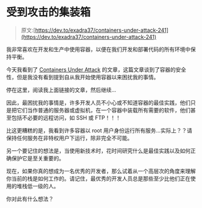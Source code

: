 # 受到攻击的集装箱

> 原文:[https://dev.to/exadra37/containers-under-attack-241](https://dev.to/exadra37/containers-under-attack-241)

我非常喜欢在开发和生产中使用容器，以便在我们开发和部署代码的所有环境中保持平衡。

今天我看到了 [Containers Under Attack](https://techbeacon.com/containers-under-attack-what-your-app-sec-team-needs-know) 的文章，这篇文章谈到了容器的安全性，但是我没有看到提到自从我开始使用容器以来困扰我的事情。

停在这里，阅读我上面链接的文章，然后继续...

因此，最困扰我的事情是，许多开发人员不小心或不知道容器的最佳实践，他们只是把它们当作普通的服务器或虚拟机，在一个容器中装载所有需要的软件，他们甚至包括不必要的远程访问，如 SSH 或 FTP！！！

比这更糟糕的是，我看到许多容器以 root 用户身份运行所有服务...实际上？？请保持任何服务在非特权用户下运行，除非完全不可能。

另一个要记住的想法是，当使用新技术时，花时间研究什么是最佳实践以及如何正确保护它是至关重要的。

现在，如果你真的想成为一名优秀的开发者，那么试着从一个高层次的角度来理解你当前的栈是如何工作的。请记住，最优秀的开发人员总是那些至少比他们正在使用的堆栈低一级的人。

你对此有什么想法？